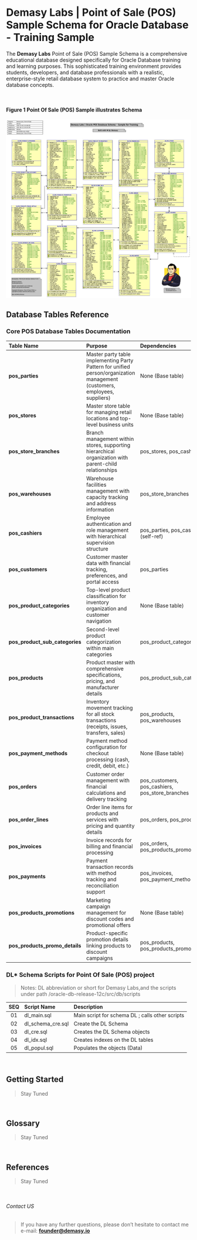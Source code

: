 # Demasy Labs | Point of Sale (POS) Sample Schema for Oracle Database - Training Sample

The **Demasy Labs** Point of Sale (POS) Sample Schema is a comprehensive educational database designed specifically for Oracle Database training and learning purposes. This sophisticated training environment provides students, developers, and database professionals with a realistic, enterprise-style retail database system to practice and master Oracle database concepts.

</br>

#### Figure 1 Point Of Sale (POS) Sample illustrates Schema 
![Alt text](https://github.com/demasylabs/Point-Of-Sale/blob/master/src/resources/images/demasylabs-erd-latest.jpg)


## Database Tables Reference

### Core POS Database Tables Documentation

| Table Name | Purpose | Dependencies |
|:--- |:--- |:--- |
| **pos_parties** | Master party table implementing Party Pattern for unified person/organization management (customers, employees, suppliers) | None (Base table) |
| **pos_stores** | Master store table for managing retail locations and top-level business units | None (Base table) |
| **pos_store_branches** | Branch management within stores, supporting hierarchical organization with parent-child relationships | pos_stores, pos_cashiers |
| **pos_warehouses** | Warehouse facilities management with capacity tracking and address information | pos_store_branches |
| **pos_cashiers** | Employee authentication and role management with hierarchical supervision structure | pos_parties, pos_cashiers (self-ref) |
| **pos_customers** | Customer master data with financial tracking, preferences, and portal access | pos_parties |
| **pos_product_categories** | Top-level product classification for inventory organization and customer navigation | None (Base table) |
| **pos_product_sub_categories** | Second-level product categorization within main categories | pos_product_categories |
| **pos_products** | Product master with comprehensive specifications, pricing, and manufacturer details | pos_product_sub_categories |
| **pos_product_transactions** | Inventory movement tracking for all stock transactions (receipts, issues, transfers, sales) | pos_products, pos_warehouses |
| **pos_payment_methods** | Payment method configuration for checkout processing (cash, credit, debit, etc.) | None (Base table) |
| **pos_orders** | Customer order management with financial calculations and delivery tracking | pos_customers, pos_cashiers, pos_store_branches |
| **pos_order_lines** | Order line items for products and services with pricing and quantity details | pos_orders, pos_products |
| **pos_invoices** | Invoice records for billing and financial processing | pos_orders, pos_products_promotions |
| **pos_payments** | Payment transaction records with method tracking and reconciliation support | pos_invoices, pos_payment_methods |
| **pos_products_promotions** | Marketing campaign management for discount codes and promotional offers | None (Base table) |
| **pos_products_promo_details** | Product-specific promotion details linking products to discount campaigns | pos_products, pos_products_promotions |


### DL* Schema Scripts for Point Of Sale (POS) project
> Notes: DL abbreviation or short for Demasy Labs,and the scripts under path /oracle-db-release-12c/src/db/scripts

 |SEQ  | Script Name        | Description |
 |:-:  | :---               | :------     |
 |01   | dl_main.sql        | Main script for schema DL ; calls other scripts |
 |02   | dl_schema_cre.sql  | Create the DL Schema |
 |03   | dl_cre.sql         | Creates the DL Schema objects | 
 |04   | dl_idx.sql         | Creates indexes on the DL tables | 
 |05   | dl_popul.sql       | Populates the objects (Data) | 

</br>


## Getting Started
> Stay Tuned
</br>

## Glossary
> Stay Tuned
</br>

## References
> Stay Tuned
</br>

###### Contact US
> If you have any further questions, please don’t hesitate to contact me e-mail: **founder@demasy.io**

